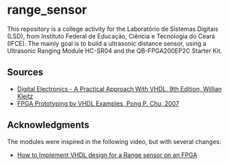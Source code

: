 # range_sensor
This repository is a college activity for the Laboratório de Sistemas Digitais (LSD), from Instituto Federal de Educação, Ciência e Tecnologia do Ceará (IFCE). The mainly goal is to build a ultrasonic distance sensor, using a Ultrasonic Ranging Module HC-SR04 and the QB-FPGA200EP2C Starter Kit.

## Sources
- [Digital Electronics - A Practical Approach With VHDL, 9th Edition, Willian Kleitz](https://www.amazon.com/Digital-Electronics-Practical-Approach-VHDL/dp/0132543036)
- [FPGA Prototyping by VHDL Examples, Pong P. Chu, 2007](https://www.amazon.com/FPGA-Prototyping-VHDL-Examples-Spartan-3/dp/0470185317)

## Acknowledgments
The modules were inspired in the following video, but with several changes:
- [How to Implement VHDL design for a Range sensor on an FPGA](https://www.youtube.com/watch?v=PJkiDAKVTFg)
